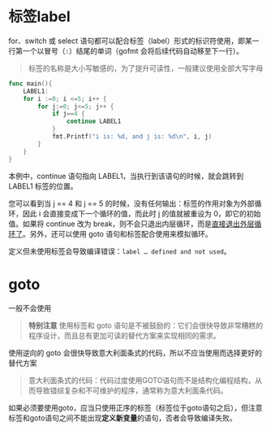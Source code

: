 # 标签label

for、switch 或 select 语句都可以配合标签（label）形式的标识符使用，即某一行第一个以冒号（`:`）结尾的单词（gofmt 会将后续代码自动移至下一行）。

> 标签的名称是大小写敏感的，为了提升可读性，一般建议使用全部大写字母

```go
func main(){
    LABEL1:
    for i :=0; i <=5; i++ {
        for j:=0; j<=5; j++ {
            if j==4 {
                continue LABEL1
            }
            fmt.Printf("i is: %d, and j is: %d\n", i, j)
        }
    }
}
```

本例中，continue 语句指向 LABEL1，当执行到该语句的时候，就会跳转到 LABEL1 标签的位置。

您可以看到当 j == 4 和 j == 5 的时候，没有任何输出：标签的作用对象为外部循环，因此 i 会直接变成下一个循环的值，而此时 j 的值就被重设为 0，即它的初始值。如果将 continue 改为 break，则不会只退出内层循环，而是<u>直接退出外层循环了</u>。另外，还可以使用 goto 语句和标签配合使用来模拟循环。

定义但未使用标签会导致编译错误：`label … defined and not used`。

# goto

一般不会使用

> **特别注意** 使用标签和 goto 语句是不被鼓励的：它们会很快导致非常糟糕的程序设计，而且总有更加可读的替代方案来实现相同的需求。

使用逆向的 goto 会很快导致意大利面条式的代码，所以不应当使用而选择更好的替代方案

> 意大利面条式的代码：代码过度使用GOTO语句而不是结构化编程结构，从而导致错综复杂和不可维护的程序，通常称为意大利面条代码。

如果必须要使用goto，应当只使用正序的标签（标签位于goto语句之后），但注意标签和goto语句之间不能出现**定义新变量**的语句，否者会导致编译失败。